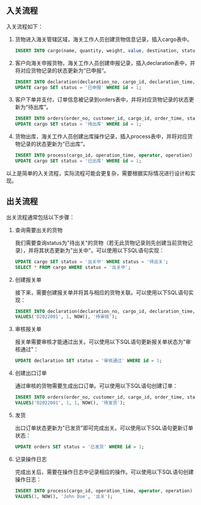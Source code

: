 ## 入关流程

入关流程如下：

1. 货物进入海关管辖区域，海关工作人员创建货物信息记录，插入cargo表中。

   ```sql
   INSERT INTO cargo(name, quantity, weight, value, destination, status) VALUES('货物名称', 10, 100.0, 1000.0, '目的地', '待申报');
   ```

2. 客户向海关申报货物，海关工作人员创建申报记录，插入declaration表中，并将对应货物记录的状态更新为“已申报”。

   ```sql
   INSERT INTO declaration(declaration_no, cargo_id, declaration_time, status) VALUES('申报单号', 1, NOW(), '已申报');
   UPDATE cargo SET status = '已申报' WHERE id = 1;
   ```

3. 客户下单并支付，订单信息被记录到orders表中，并将对应货物记录的状态更新为“待出库”。

   ```sql
   INSERT INTO orders(order_no, customer_id, cargo_id, order_time, status) VALUES('订单号', 1, 1, NOW(), '待出库');
   UPDATE cargo SET status = '待出库' WHERE id = 1;
   ```

4. 货物出库，海关工作人员创建出库操作记录，插入process表中，并将对应货物记录的状态更新为“已出库”。

   ```sql
   INSERT INTO process(cargo_id, operation_time, operator, operation) VALUES(1, NOW(), '出库操作人', '出库');
   UPDATE cargo SET status = '已出库' WHERE id = 1;
   ```

以上是简单的入关流程，实际流程可能会更复杂，需要根据实际情况进行设计和实现。


## 出关流程

出关流程通常包括以下步骤：

1. 查询需要出关的货物

   我们需要查询status为"待出关"的货物（若无此货物记录则先创建当前货物记录），并将其状态更新为"出关中"。可以使用以下SQL语句实现：
   
   ```sql
   UPDATE cargo SET status = '出关中' WHERE status = '待出关';
   SELECT * FROM cargo WHERE status = '出关中';
   ```

2. 创建报关单

   接下来，需要创建报关单并将其与相应的货物关联。可以使用以下SQL语句实现：
   
   ```sql
   INSERT INTO declaration(declaration_no, cargo_id, declaration_time, status)
   VALUES('D2022001', 1, NOW(), '待审核');
   ```

3. 审核报关单

   报关单需要审核才能通过出关。可以使用以下SQL语句更新报关单状态为"审核通过"：
   
   ```sql
   UPDATE declaration SET status = '审核通过' WHERE id = 1;
   ```

4. 创建出口订单

   通过审核的货物需要生成出口订单。可以使用以下SQL语句创建订单：
   
   ```sql
   INSERT INTO orders(order_no, customer_id, cargo_id, order_time, status)
   VALUES('O2022001', 1, 1, NOW(), '待发货');
   ```

5. 发货
   
   出口订单状态更新为"已发货"即可完成出关。可以使用以下SQL语句更新订单状态：
   
   ```sql
   UPDATE orders SET status = '已发货' WHERE id = 1;
   ```

6. 记录操作日志

   完成出关后，需要在操作日志中记录相应的操作。可以使用以下SQL语句创建操作日志：
   
   ```sql
   INSERT INTO process(cargo_id, operation_time, operator, operation)
   VALUES(1, NOW(), 'John Doe', '出关');
   ```
